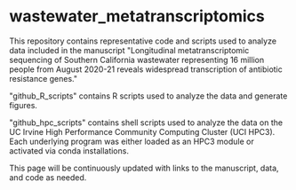 # wastewater_metatranscriptomics

This repository contains representative code and scripts used to analyze data included in the manuscript "Longitudinal metatranscriptomic sequencing of Southern California wastewater representing 16 million people from August 2020-21 reveals widespread transcription of antibiotic resistance genes."

"github_R_scripts" contains R scripts used to analyze the data and generate figures.

"github_hpc_scripts" contains shell scripts used to analyze the data on the UC Irvine High Performance Community Computing Cluster (UCI HPC3). Each underlying program was either loaded as an HPC3 module or activated via conda installations.

This page will be continuously updated with links to the manuscript, data, and code as needed.
